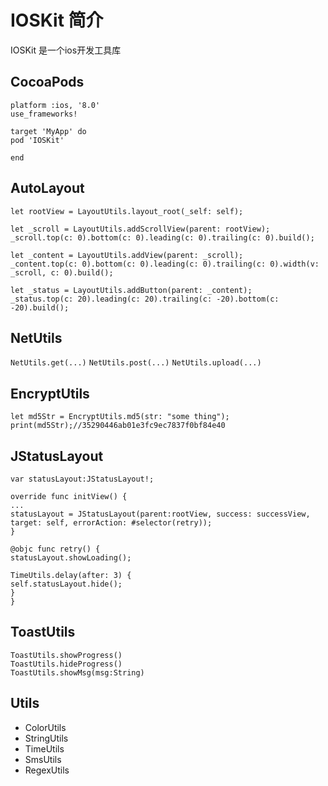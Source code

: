# IOSKit 简介
IOSKit 是一个ios开发工具库

## CocoaPods
```
platform :ios, '8.0'
use_frameworks!

target 'MyApp' do
pod 'IOSKit'

end
```

## AutoLayout
```
let rootView = LayoutUtils.layout_root(_self: self);

let _scroll = LayoutUtils.addScrollView(parent: rootView);
_scroll.top(c: 0).bottom(c: 0).leading(c: 0).trailing(c: 0).build();

let _content = LayoutUtils.addView(parent: _scroll);
_content.top(c: 0).bottom(c: 0).leading(c: 0).trailing(c: 0).width(v: _scroll, c: 0).build();

let _status = LayoutUtils.addButton(parent: _content);
_status.top(c: 20).leading(c: 20).trailing(c: -20).bottom(c: -20).build();
```

## NetUtils
``` NetUtils.get(...) ```
``` NetUtils.post(...) ```
``` NetUtils.upload(...) ```

## EncryptUtils
``` 
let md5Str = EncryptUtils.md5(str: "some thing");
print(md5Str);//35290446ab01e3fc9ec7837f0bf84e40
```


## JStatusLayout
```
var statusLayout:JStatusLayout!;

override func initView() {
...
statusLayout = JStatusLayout(parent:rootView, success: successView, target: self, errorAction: #selector(retry));
}

@objc func retry() {
statusLayout.showLoading();

TimeUtils.delay(after: 3) {
self.statusLayout.hide();
}
}
```

## ToastUtils
```
ToastUtils.showProgress()
ToastUtils.hideProgress()
ToastUtils.showMsg(msg:String)
```

## Utils
- ColorUtils
- StringUtils
- TimeUtils
- SmsUtils
- RegexUtils


